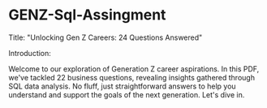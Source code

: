 # GENZ-Sql-Assingment

Title: "Unlocking Gen Z Careers: 24 Questions Answered"

Introduction:

Welcome to our exploration of Generation Z career aspirations. In this PDF, we've tackled 22 business questions, revealing insights gathered through SQL data analysis. No fluff, just straightforward answers to help you understand and support the goals of the next generation. Let's dive in.
